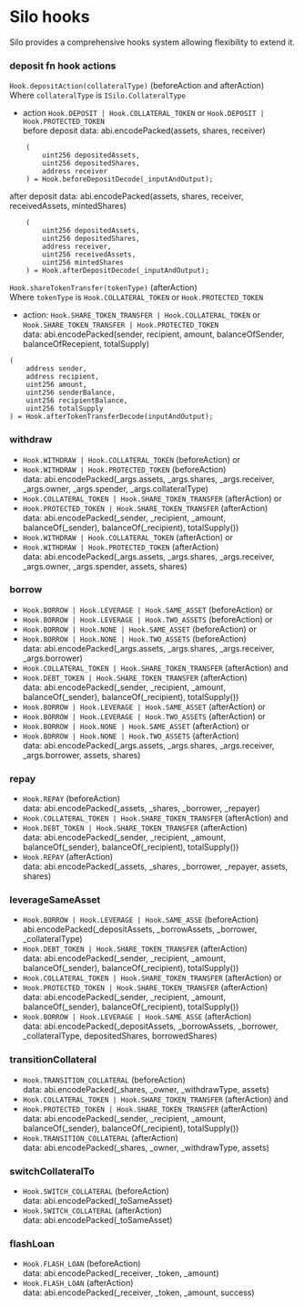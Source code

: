 # Silo hooks
Silo provides a comprehensive hooks system allowing flexibility to extend it.

### deposit fn hook actions
```Hook.depositAction(collateralType)``` (beforeAction and afterAction) \
Where `collateralType` is `ISilo.CollateralType`
- action ```Hook.DEPOSIT | Hook.COLLATERAL_TOKEN``` or ```Hook.DEPOSIT | Hook.PROTECTED_TOKEN``` \
before deposit data: abi.encodePacked(assets, shares, receiver)
```
    (
        uint256 depositedAssets,
        uint256 depositedShares,
        address receiver
    ) = Hook.beforeDepositDecode(_inputAndOutput);
```
after deposit data: abi.encodePacked(assets, shares, receiver, receivedAssets, mintedShares)
```
    (
        uint256 depositedAssets,
        uint256 depositedShares,
        address receiver,
        uint256 receivedAssets,
        uint256 mintedShares
    ) = Hook.afterDepositDecode(_inputAndOutput);
```

```Hook.shareTokenTransfer(tokenType)``` (afterAction) \
Where `tokenType` is `Hook.COLLATERAL_TOKEN` or `Hook.PROTECTED_TOKEN`
- action: ```Hook.SHARE_TOKEN_TRANSFER | Hook.COLLATERAL_TOKEN``` or ```Hook.SHARE_TOKEN_TRANSFER | Hook.PROTECTED_TOKEN``` \
data: abi.encodePacked(sender, recipient, amount, balanceOfSender, balanceOfRecepient, totalSupply)
```
(
    address sender,
    address recipient,
    uint256 amount,
    uint256 senderBalance,
    uint256 recipientBalance,
    uint256 totalSupply
) = Hook.afterTokenTransferDecode(inputAndOutput);
```

### withdraw
- ```Hook.WITHDRAW | Hook.COLLATERAL_TOKEN``` (beforeAction) or
- ```Hook.WITHDRAW | Hook.PROTECTED_TOKEN``` (beforeAction) \
data: abi.encodePacked(_args.assets, _args.shares, _args.receiver, _args.owner, _args.spender, _args.collateralType)
- ```Hook.COLLATERAL_TOKEN | Hook.SHARE_TOKEN_TRANSFER``` (afterAction) or
- ```Hook.PROTECTED_TOKEN | Hook.SHARE_TOKEN_TRANSFER``` (afterAction) \
data: abi.encodePacked(_sender, _recipient, _amount, balanceOf(_sender), balanceOf(_recipient), totalSupply())
- ```Hook.WITHDRAW | Hook.COLLATERAL_TOKEN``` (afterAction) or
- ```Hook.WITHDRAW | Hook.PROTECTED_TOKEN``` (afterAction) \
data: abi.encodePacked(_args.assets, _args.shares, _args.receiver, _args.owner, _args.spender, assets, shares)

### borrow
- ```Hook.BORROW | Hook.LEVERAGE | Hook.SAME_ASSET``` (beforeAction) or
- ```Hook.BORROW | Hook.LEVERAGE | Hook.TWO_ASSETS``` (beforeAction) or
- ```Hook.BORROW | Hook.NONE | Hook.SAME_ASSET``` (beforeAction) or
- ```Hook.BORROW | Hook.NONE | Hook.TWO_ASSETS``` (beforeAction) \
data: abi.encodePacked(_args.assets, _args.shares, _args.receiver, _args.borrower)
- ```Hook.COLLATERAL_TOKEN | Hook.SHARE_TOKEN_TRANSFER``` (afterAction) and
- ```Hook.DEBT_TOKEN | Hook.SHARE_TOKEN_TRANSFER``` (afterAction) \
data: abi.encodePacked(_sender, _recipient, _amount, balanceOf(_sender), balanceOf(_recipient), totalSupply())
- ```Hook.BORROW | Hook.LEVERAGE | Hook.SAME_ASSET``` (afterAction) or
- ```Hook.BORROW | Hook.LEVERAGE | Hook.TWO_ASSETS``` (afterAction) or
- ```Hook.BORROW | Hook.NONE | Hook.SAME_ASSET``` (afterAction) or
- ```Hook.BORROW | Hook.NONE | Hook.TWO_ASSETS``` (afterAction) \
data: abi.encodePacked(_args.assets, _args.shares, _args.receiver, _args.borrower, assets, shares)

### repay
- ```Hook.REPAY``` (beforeAction) \
data: abi.encodePacked(_assets, _shares, _borrower, _repayer)
- ```Hook.COLLATERAL_TOKEN | Hook.SHARE_TOKEN_TRANSFER``` (afterAction) and
- ```Hook.DEBT_TOKEN | Hook.SHARE_TOKEN_TRANSFER``` (afterAction) \
data: abi.encodePacked(_sender, _recipient, _amount, balanceOf(_sender), balanceOf(_recipient), totalSupply())
- ```Hook.REPAY``` (afterAction) \
data: abi.encodePacked(_assets, _shares, _borrower, _repayer, assets, shares)

### leverageSameAsset
- ```Hook.BORROW | Hook.LEVERAGE | Hook.SAME_ASSE``` (beforeAction) \
abi.encodePacked(_depositAssets, _borrowAssets, _borrower, _collateralType)
- ```Hook.DEBT_TOKEN | Hook.SHARE_TOKEN_TRANSFER``` (afterAction) \
data: abi.encodePacked(_sender, _recipient, _amount, balanceOf(_sender), balanceOf(_recipient), totalSupply())
- ```Hook.COLLATERAL_TOKEN | Hook.SHARE_TOKEN_TRANSFER``` (afterAction) or
- ```Hook.PROTECTED_TOKEN | Hook.SHARE_TOKEN_TRANSFER``` (afterAction) \
data: abi.encodePacked(_sender, _recipient, _amount, balanceOf(_sender), balanceOf(_recipient), totalSupply())
- ```Hook.BORROW | Hook.LEVERAGE | Hook.SAME_ASSE``` (afterAction) \
data: abi.encodePacked(_depositAssets, _borrowAssets, _borrower, _collateralType, depositedShares, borrowedShares)

### transitionCollateral
- ```Hook.TRANSITION_COLLATERAL``` (beforeAction) \
data: abi.encodePacked(_shares, _owner, _withdrawType, assets)
- ```Hook.COLLATERAL_TOKEN | Hook.SHARE_TOKEN_TRANSFER``` (afterAction) and
- ```Hook.PROTECTED_TOKEN | Hook.SHARE_TOKEN_TRANSFER``` (afterAction) \
data: abi.encodePacked(_sender, _recipient, _amount, balanceOf(_sender), balanceOf(_recipient), totalSupply())
- ```Hook.TRANSITION_COLLATERAL``` (afterAction) \
data: abi.encodePacked(_shares, _owner, _withdrawType, assets)

### switchCollateralTo
- ```Hook.SWITCH_COLLATERAL``` (beforeAction) \
data: abi.encodePacked(_toSameAsset)
- ```Hook.SWITCH_COLLATERAL``` (afterAction) \
data: abi.encodePacked(_toSameAsset)

### flashLoan
- ```Hook.FLASH_LOAN``` (beforeAction) \
data: abi.encodePacked(_receiver, _token, _amount)
- ```Hook.FLASH_LOAN``` (afterAction) \
data: abi.encodePacked(_receiver, _token, _amount, success)